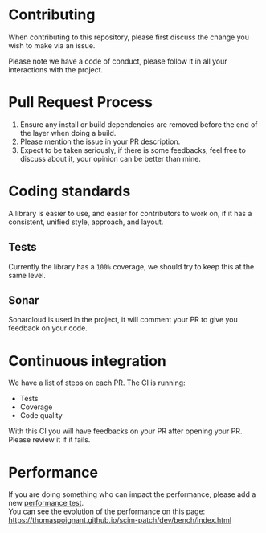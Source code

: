 # Contributing

When contributing to this repository, please first discuss the change you wish to make via an issue. 

Please note we have a code of conduct, please follow it in all your interactions with the project.

# Pull Request Process

1. Ensure any install or build dependencies are removed before the end of the layer when doing a build.
2. Please mention the issue in your PR description.
3. Expect to be taken seriously, if there is some feedbacks, feel free to discuss about it, your opinion can be better than mine.

# Coding standards
A library is easier to use, and easier for contributors to work on, if it has a consistent, unified style, approach, and layout.

## Tests
Currently the library has a `100%` coverage, we should try to keep this at the same level.

## Sonar
Sonarcloud is used in the project, it will comment your PR to give you feedback on your code.

# Continuous integration
We have a list of steps on each PR. 
The CI is running:
 - Tests
 - Coverage
 - Code quality

With this CI you will have feedbacks on your PR after opening your PR. Please review it if it fails.

# Performance
If you are doing something who can impact the performance, please add a new [performance test](test/perf/benchmark.ts).  
You can see the evolution of the performance on this page: https://thomaspoignant.github.io/scim-patch/dev/bench/index.html
